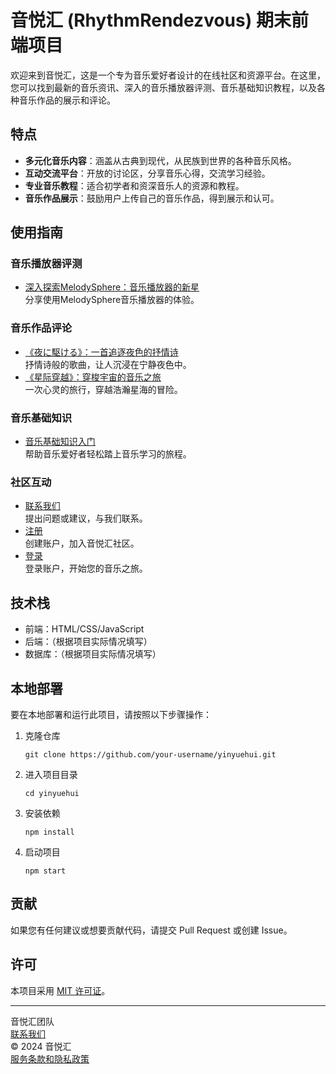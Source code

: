 # 音悦汇 (RhythmRendezvous) 期末前端项目
欢迎来到音悦汇，这是一个专为音乐爱好者设计的在线社区和资源平台。在这里，您可以找到最新的音乐资讯、深入的音乐播放器评测、音乐基础知识教程，以及各种音乐作品的展示和评论。

## 特点

- **多元化音乐内容**：涵盖从古典到现代，从民族到世界的各种音乐风格。
- **互动交流平台**：开放的讨论区，分享音乐心得，交流学习经验。
- **专业音乐教程**：适合初学者和资深音乐人的资源和教程。
- **音乐作品展示**：鼓励用户上传自己的音乐作品，得到展示和认可。

## 使用指南

### 音乐播放器评测

- [深入探索MelodySphere：音乐播放器的新星](#)  
  分享使用MelodySphere音乐播放器的体验。

### 音乐作品评论

- [《夜に駆ける》：一首追逐夜色的抒情诗](#)  
  抒情诗般的歌曲，让人沉浸在宁静夜色中。
- [《星际穿越》：穿梭宇宙的音乐之旅](#)  
  一次心灵的旅行，穿越浩瀚星海的冒险。

### 音乐基础知识

- [音乐基础知识入门](#)  
  帮助音乐爱好者轻松踏上音乐学习的旅程。

### 社区互动

- [联系我们](#)  
  提出问题或建议，与我们联系。
- [注册](#)  
  创建账户，加入音悦汇社区。
- [登录](#)  
  登录账户，开始您的音乐之旅。

## 技术栈

- 前端：HTML/CSS/JavaScript
- 后端：（根据项目实际情况填写）
- 数据库：（根据项目实际情况填写）

## 本地部署

要在本地部署和运行此项目，请按照以下步骤操作：

1. 克隆仓库
   ```
   git clone https://github.com/your-username/yinyuehui.git
   ```
2. 进入项目目录
   ```
   cd yinyuehui
   ```
3. 安装依赖
   ```
   npm install
   ```
4. 启动项目
   ```
   npm start
   ```

## 贡献

如果您有任何建议或想要贡献代码，请提交 Pull Request 或创建 Issue。

## 许可

本项目采用 [MIT 许可证](LICENSE)。

---

音悦汇团队  
[联系我们](mailto:adlinzhang@gmail.com)  
© 2024 音悦汇  
[服务条款和隐私政策](#)